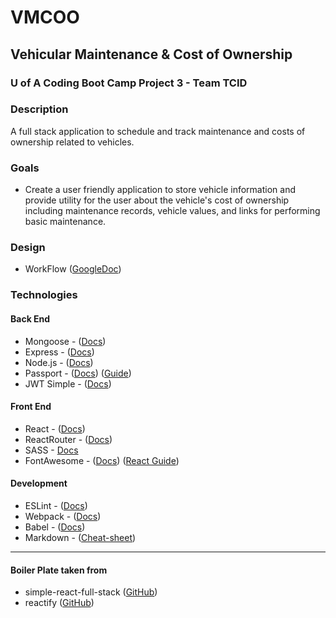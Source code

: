 # VMCOO
## Vehicular Maintenance & Cost of Ownership
### U of A Coding Boot Camp Project 3 - Team TCID

### Description
A full stack application to schedule and track maintenance and costs of ownership related to vehicles.

### Goals
 - Create a user friendly application to store vehicle information and provide utility for the user about the vehicle's cost of ownership including maintenance records, vehicle values, and links for performing basic maintenance.

### Design
 - WorkFlow ([GoogleDoc](https://drive.google.com/file/d/1aFZJUgo6EOEm_jWrYHNyQ29P_Pju0Gvg/))

### Technologies
#### Back End
- Mongoose - ([Docs](https://mongoosejs.com/docs/guide.html))
- Express - ([Docs](https://expressjs.com/en/starter/installing.html))
- Node.js - ([Docs](https://nodejs.org/en/docs/guides/))
- Passport - ([Docs](http://www.passportjs.org/docs/)) ([Guide](https://scotch.io/@devGson/api-authentication-with-json-web-tokensjwt-and-passport))
- JWT Simple - ([Docs](https://github.com/hokaccha/node-jwt-simple#readme))

#### Front End
- React - ([Docs](https://reactjs.org/docs/getting-started.html))
- ReactRouter - ([Docs](https://www.npmjs.com/package/react-router))
- SASS - [Docs](https://sass-lang.com/)
- FontAwesome - ([Docs](https://fontawesome.com/how-to-use/on-the-web/referencing-icons/basic-use)) ([React Guide](https://scotch.io/tutorials/using-font-awesome-5-with-react))

#### Development
- ESLint - ([Docs](https://eslint.org/docs/user-guide/getting-started))
- Webpack - ([Docs](https://webpack.js.org/concepts/))
- Babel - ([Docs](https://babeljs.io/docs/en/))
- Markdown - ([Cheat-sheet](https://github.com/adam-p/markdown-here/wiki/Markdown-Cheatsheet#links))

----------------------------------------------------------------------------
#### Boiler Plate taken from 
- simple-react-full-stack ([GitHub](https://github.com/crsandeep/simple-react-full-stack))
- reactify ([GitHub](https://github.com/tuckerbeauchamp/reactify))




